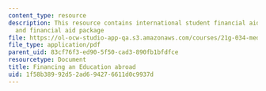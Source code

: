 ```yaml
---
content_type: resource
description: This resource contains international student financial aid application,
  and financial aid package
file: https://ol-ocw-studio-app-qa.s3.amazonaws.com/courses/21g-034-media-education-and-the-marketplace-fall-2005/1f58b38992d52ad694276611d0c9937d_MIT21G_034F05_financingedu.pdf
file_type: application/pdf
parent_uid: 83cf76f3-ed90-5f50-cad3-890fb1bfdfce
resourcetype: Document
title: Financing an Education abroad
uid: 1f58b389-92d5-2ad6-9427-6611d0c9937d
---
```

